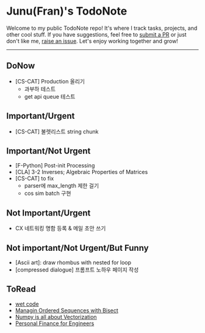 # Junu(Fran)'s TodoNote
Welcome to my public TodoNote repo! It's where I track tasks, projects, and other cool stuff.
If you have suggestions, feel free to [submit a PR](https://github.com/junuMoon/TodoNote/pulls) or just don't like me, [raise an issue](https://github.com/junuMoon/TodoNote/issues).
Let's enjoy working together and grow!

---

## DoNow
- [CS-CAT] Production 올리기
    - 과부하 테스트
    - get api queue 테스트

## Important/Urgent
- [CS-CAT] 불렛리스트 string chunk

## Important/Not Urgent
- [F-Python] Post-init Processing
- [CLA] 3-2 Inverses; Algebraic Properties of Matrices
- [CS-CAT] to fix
    - parser에 max_length 제한 걸기
    - cos sim batch 구현

## Not Important/Urgent
- CX 네트워킹 명함 등록 & 메일 초안 쓰기

## Not important/Not Urgent/But Funny
- [Ascii art]: draw rhombus with nested for loop
- [compressed dialogue] 프롬프트 노하우 페이지 작성

## ToRead
- [wet code](https://www.deconstructconf.com/2019/dan-abramov-the-wet-codebase)
- [Managin Ordered Sequences with Bisect](https://www.fluentpython.com/extra/ordered-sequences-with-bisect/)
- [Numpy is all about Vectorization](https://www.labri.fr/perso/nrougier/from-python-to-numpy/)
- [Personal Finance for Engineers](https://news.hada.io/topic?id=9431&utm_source=slack&utm_medium=bot&utm_campaign=T03DX7FH9DK)
